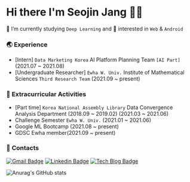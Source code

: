 # Hi there I'm Seojin Jang 👋🏻

👾 I’m currently studying ```Deep Learning``` and 🔎 interested in ```Web``` & ```Android```

### 🌏 **Experience**  
- [Intern] ```Data Marketing Korea``` AI Platform Planning Team ```[AI Part]``` (2021.07 ~ 2021.08)
- [Undergraduate Researcher] ```Ewha W. Univ.``` Institute of Mathematical Sciences ```Third Research Team``` (2021.09 ~ present)

### 🔭 **Extracurricular Activities**
- [Part time] ```Korea National Assembly Library``` Data Convergence Analysis Department (2018.09 ~ 2019.02) (2021.03 ~ 2021.06)
- Challenge Semester ```Ewha W. Univ.``` (2021.01 ~ 2021.06)
- Google ML Bootcamp (2021.08 ~ present)
- GDSC Ewha member(2021.09 ~ present)

### 📩 **Contacts**
  [![Gmail Badge](https://img.shields.io/badge/Gmail-EA4335?style=flat-square&logo=Gmail&logoColor=white&link=mailto:jsj131012@gmail.com)](mailto:jsj131012@gmail.com)
    [![Linkedin Badge](https://img.shields.io/badge/-LinkedIn-0A66C2?style=flat-square&logo=Linkedin&logoColor=white&link=https://www.linkedin.com/in/seojin-jang-931203222/)](https://www.linkedin.com/in/seojin-jang-931203222/)
    [![Tech Blog Badge](http://img.shields.io/badge/-Tech%20blog-00A98F?style=flat-square&logo=github&link=https://data99analytics-seojin.tistory.com/)](https://data99analytics-seojin.tistory.com/)
  
![Anurag's GitHub stats](https://github-readme-stats.vercel.app/api?username=SEOJIN-Lab&show_icons=true&theme=default)

<!--
**SEOJIN-Lab/SEOJIN-Lab** is a ✨ _special_ ✨ repository because its `README.md` (this file) appears on your GitHub profile.

Here are some ideas to get you started:

- 🔭 I’m currently working on ...
- 🌱 I’m currently learning ...
- 👯 I’m looking to collaborate on ...
- 🤔 I’m looking for help with ...
- 💬 Ask me about ...
- 📫 How to reach me: ...
- 😄 Pronouns: ...
- ⚡ Fun fact: ...
-->
